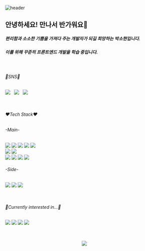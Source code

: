 ![header](https://capsule-render.vercel.app/api?type=waving&color=timeGradient&height=250&section=header&text=I'm%20Sohyun&animation=fadeIn&fontSize=80&fontAlignY=40)

## 안녕하세요! 만나서 반가워요👋
##### 편리함과 소소한 기쁨을 가져다 주는 개발자가 되길 희망하는 박소현입니다.
##### 이를 위해 꾸준히 프론트엔드 개발을 학습 중입니다. 

<br>

###### 💙SNS💙
 <a href="https://doridori-samsam.tistory.com/" target="_blank"><img src="https://img.shields.io/badge/-DevBlog-%23000000?style=flat-square&logo=tistory"/></a>&nbsp;&nbsp;&nbsp;<a href="https://doridori-samsam.tistory.com/" target="_blank"><img src="https://img.shields.io/badge/-facebook-blue?style=flat-square&logo=facebook&logoColor=white"/></a>&nbsp;&nbsp;&nbsp;<a href="https://www.instagram.com/sohyunii_sohoney/" target="_blank"><img src="https://img.shields.io/badge/-Instagram-%23E4405F?style=flat-square&logo=instagram&logoColor=white"/></a>

<br>

###### ❤Tech Stack❤
###### -Main-
<img src="https://img.shields.io/badge/HTML-%23E34F26?style=for-the-badge&logo=html5&logoColor=white">&nbsp;<img src="https://img.shields.io/badge/CSS-%231572B6?style=for-the-badge&logo=css3&logoColor=white">&nbsp;<img src="https://img.shields.io/badge/JavaScript-%23F7DF1E?style=for-the-badge&logo=javascript&logoColor=white">&nbsp;<img src="https://img.shields.io/badge/React-%2361DAFB?style=for-the-badge&logo=react&logoColor=white">&nbsp;<img src="https://img.shields.io/badge/jQuery-%230769AD?style=for-the-badge&logo=jquery&logoColor=white">
<br>
<img src="https://img.shields.io/badge/Node.js-%23339933?style=for-the-badge&logo=node.js&logoColor=white">&nbsp;<img src="https://img.shields.io/badge/Vite-%23646CFF?style=for-the-badge&logo=vite&logoColor=white">
<br>
<img src="https://img.shields.io/badge/Sass-%23CC6699?style=for-the-badge&logo=sass&logoColor=white">&nbsp;<img src="https://img.shields.io/badge/Tailwind-%2306B6D4?style=for-the-badge&logo=tailwind css&logoColor=white">&nbsp;<img src="https://img.shields.io/badge/Bootstrap-%237952B3?style=for-the-badge&logo=bootstrap&logoColor=white">&nbsp;<img src="https://img.shields.io/badge/MUI-%23007FFF?style=for-the-badge&logo=mui&logoColor=white">&nbsp;
<br>
###### -Side-
<img src="https://img.shields.io/badge/Git-%23F05032?style=for-the-badge&logo=git&logoColor=white">&nbsp;<img src="https://img.shields.io/badge/Notion-%23000000?style=for-the-badge&logo=notion&logoColor=white">&nbsp;<img src="https://img.shields.io/badge/Slack-%234A154B?style=for-the-badge&logo=slack&logoColor=white">

<br>

###### 💜Currently interested in...💜
<img src="https://img.shields.io/badge/-TypeScript-%233178C6?style=flat-square&logo=typescript&logoColor=white"/>&nbsp;<img src="https://img.shields.io/badge/-Redux-%23764ABC?style=flat-square&logo=redux&logoColor=white"/>&nbsp;<img src="https://img.shields.io/badge/-React Query-%23FF4154?style=flat-square&logo=react query&logoColor=white"/>&nbsp;<img src="https://img.shields.io/badge/-Svelte-%23FF3E00?style=flat-square&logo=svelte&logoColor=white"/>

<br>
<br/>
<div align="center"><img src="https://github-readme-stats.vercel.app/api?username=doridori-samsam&show_icons=true&count_private=true&hide_border=true" align="center" /></div>  
